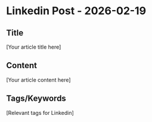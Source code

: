 # Linkedin Post - 2026-02-19

## Title
[Your article title here]

## Content
[Your article content here]

## Tags/Keywords
[Relevant tags for Linkedin]
